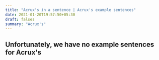 ```yaml
---
title: "Acrux's in a sentence | Acrux's example sentences"
date: 2021-01-20T19:57:50+05:30
draft: falses
summary: "Acrux's"
---
```

## Unfortunately, we have no example sentences for Acrux's                 
